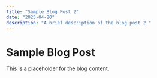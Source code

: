 ```yaml
---
title: "Sample Blog Post 2"
date: "2025-04-20"
description: "A brief description of the blog post 2."
---
```


# Sample Blog Post

This is a placeholder for the blog content.
